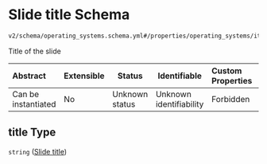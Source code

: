 # Slide title Schema

```txt
v2/schema/operating_systems.schema.yml#/properties/operating_systems/items/properties/slideshow/items/properties/title
```

Title of the slide


| Abstract            | Extensible | Status         | Identifiable            | Custom Properties | Additional Properties | Access Restrictions | Defined In                                                           |
| :------------------ | ---------- | -------------- | ----------------------- | :---------------- | --------------------- | ------------------- | -------------------------------------------------------------------- |
| Can be instantiated | No         | Unknown status | Unknown identifiability | Forbidden         | Allowed               | none                | [device.schema.json\*](../device.schema.json "open original schema") |

## title Type

`string` ([Slide title](device-properties-operating-systems-operating-system-properties-slideshow-slide-properties-slide-title.md))
